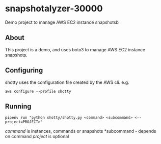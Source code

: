 # snapshotalyzer-30000
Demo project to manage AWS EC2 instance snapshotsb

## About

This project is a demo, and uses boto3 to manage AWS EC2 instance snapshots.

## Configuring

shotty uses the configuration file created by the AWS cli. e.g.

`aws configure --profile shotty`

## Running

`pipenv run "python shotty/shotty.py <command> <subcommand>
<--project=PROJECT>"`

*command* is instances, commands or snapshots
*subcommand - depends on command
*project* is optional

